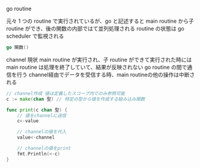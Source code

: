 go routine

元々 1 つの routine で実行されているが、go と記述すると main routine から子 routine ができ、後の関数の内部ではて並列処理される
routine の状態は go scheduler で監視される

```go
go 関数()
```

channel
現状 main routine が実行され、子 routine ができて実行された時には main routine は処理を終了していて、結果が反映されない
go routine の間で通信を行う
channel経由でデータを受信する時、main routineの他の操作は中断される

```go
// channel作成 値は定義したスコープ内でのみ参照可能
c := make(chan 型) // 特定の型から値を作成する組み込み関数

func print(c chan 型) {
    // 値をchannelに送信
    c<-value

    // channelの値を代入
    value<-channel

    // channelの値をprint
    fmt.Println(<-c)
}
```